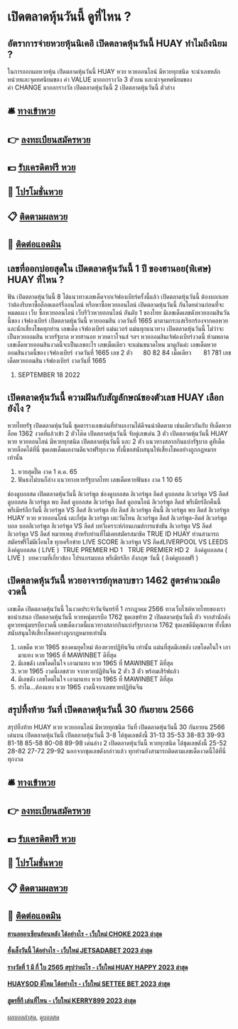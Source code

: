 # เปิดตลาดหุ้นวันนี้ ดูที่ไหน ?
## อัตราการจ่ายหวยหุ้นนิเคอิ เปิดตลาดหุ้นวันนี้ HUAY ทำไมถึงนิยม ?
ในการออกผลหวยหุ้น เปิดตลาดหุ้นวันนี้ HUAY หวย หวยออนไลน์ มีหวยทุกชนิด จะนำเลขหลักหน่วยและจุดทศนิยมของ ค่า VALUE มาออกรางวัล 3 ตัวบน และนำจุดทศนิยมของค่า CHANGE มาออกรางวัล เปิดตลาดหุ้นวันนี้ 2 เปิดตลาดหุ้นวันนี้ ตัวล่าง

## 🛎 [ทางเข้าหวย](https://bit.ly/3BG5bNw)
## 👉 [ลงทะเบียนสมัครหวย](https://bit.ly/3BG5bNw)
## 💵 [รับเครดิตฟรี หวย](https://bit.ly/3C3mvgS)
## 👑 [โปรโมชั่นหวย](https://bit.ly/3C3mvgS)
## 📋 [ติดตามผลหวย](https://bit.ly/3C3mvgS)
## 📱 [ติดต่อแอดมิน](https://bit.ly/3C3mvgS)

## เลขที่ออกบ่อยสุดใน เปิดตลาดหุ้นวันนี้ 1 ปี ของฮานอย(พิเศษ) HUAY ที่ไหน ?
ฟัน เปิดตลาดหุ้นวันนี้ 8
ได้แนวทางเลขเด็ดจากเจ้ฟองเบียร์ครั้งนี้แล้ว เปิดตลาดหุ้นวันนี้ ต้องบอกเลยว่าต้องรีบหาซื้อล็อตเตอร์รี่ออนไลน์ หรือหาซื้อหวยออนไลน์ เปิดตลาดหุ้นวันนี้ กันโดยด่วนก่อนที่จะหมดแผง
เว็บ ซื้อหวยออนไลน์ เว็บรีวิวหวยออนไลน์ อันดับ 1 ของไทย มีเลขเด็ดเลขดังหวยออมสินวันนี้ของ เจ้ฟองเบียร์ เปิดตลาดหุ้นวันนี้ หวยออมสิน งวดวันที่ 1665 มาตามกระแสเรียกร้องจากคอหวยและนักเสี่ยงโชคทุกท่าน เลขเด็ด เจ้ฟองเบียร์ แม่นเวอร์ แม่นทุกแนวทาง เปิดตลาดหุ้นวันนี้ ไม่ว่าจะเป็นหวยออมสิน หวยรัฐบาล หวยฮานอย หวยดาวโจนส์ ฯลฯ หวยออมสินเจ้ฟองเบียร์งวดนี้ ห้ามพลาด เลขเด็ดหวยออมสินงวดนี้จะเป็นเลขอะไร เลขเม็ดเดียว จะแม่นขนาดไหน มาดูกันค่ะ
เลขเด็ดหวยออมสินงวดนี้ของ เจ้ฟองเบียร์ งวดวันที่ 1665
เลข 2 ตัว      80 82 84
เม็ดเดียว       81 781
เลขเด็ดหวยออมสิน เจ้ฟองเบียร์ งวดวันที่ 1665
1. SEPTEMBER 18 2022

## เปิดตลาดหุ้นวันนี้ ความฝันกับสัญลักษณ์ของตัวเลข HUAY เลือกยังไง ?
หวยไทยรัฐ เปิดตลาดหุ้นวันนี้ ชุดตารางเลขเด่นที่ทำผลงานได้ดีจนน่าติดตาม เช่นเดียวกันกับ ทีเด็ดหวยล็อค 1362 งวดที่แล้วเข้า 2 ตัวโต๊ด เปิดตลาดหุ้นวันนี้ จับคู่เลขเด่น 3 ตัว เปิดตลาดหุ้นวันนี้ HUAY หวย หวยออนไลน์ มีหวยทุกชนิด เปิดตลาดหุ้นวันนี้ และ 2 ตัว แนวทางสลากกินแบ่งรัฐบาล ดูทีเด็ดหวยล็อคได้ที่นี่ ชุดเลขเด็ดผลงานดีแจกฟรีทุกงวด ทั้งนี้ขอสนับสนุนให้เสี่ยงโชคอย่างถูกกฎหมายเท่านั้น
1. หวยสุดปี๊ด งวด 1 ต.ค. 65
2. ฟันธงไม่บนก็ล่าง แนวทางหวยรัฐบาลไทย เลขเด็ดหวยฟันธง งวด 1 10 65

ช่องดูบอลสด เปิดตลาดหุ้นวันนี้ ลิเวอร์พูล ช่องดูบอลสด ลิเวอร์พูล ลีดส์ ดูบอลสด ลิเวอร์พูล VS ลีดส์ ดูบอลสด ลิเวอร์พูล พบ ลีดส์ ดูบอลสด ลิเวอร์พูล ลีดส์ ดูออนไลน์ ลิเวอร์พูล ลีดส์ พรีเมียร์ลีกคืนนี้ พรีเมียร์ลีกวันนี้ ลิเวอร์พูล VS ลีดส์ ลิเวอร์พูล กับ ลีดส์ ลิเวอร์พูล คืนนี้ ลิเวอร์พูล พบ ลีดส์ ลิเวอร์พูล HUAY หวย หวยออนไลน์ เตะกี่ทุ่ม ลิเวอร์พูล เตะวันไหน ลิเวอร์พูล ลีดส์ ลิเวอร์พูล-ลีดส์ ลิเวอร์พูล บอล บอลลิเวอร์พูล
ลิเวอร์พูล VS ลีดส์
บทวิเคราะห์ก่อนเกมส์การแข่งขัน ลิเวอร์พูล VS ลีดส์
ลิเวอร์พูล VS ลีดส์
หมายเหตุ สำหรับท่านที่ไม่เคยสมัครสมาชิค TRUE ID HUAY ท่านสามารถ สมัครฟรีไม่มีเงื่อนไข ทุกเครือข่าย
LIVE SCORE ลิเวอร์พูล VS ลีดส์LIVERPOOL VS LEEDS
ลิงค์ดูบอลสด ( LIVE )
 TRUE PREMIER HD 1 
 TRUE PREMIER HD 2 
 ลิงค์ดูบอลสด ( LIVE ) 
บทความที่เกี่ยวข้อง
โปรแกรมบอล พรีเมียร์ลีก อังกฤษ วันนี้ ( ลิงค์ดูบอลฟรี )

## เปิดตลาดหุ้นวันนี้ หวยอาจารย์กุหลาบขาว 1462 สูตรคำนวณมืองวดนี้
เลขเด็ด เปิดตลาดหุ้นวันนี้ ในงวดประจำวันจันทร์ที่ 1 กรกฎาคม 2566 ทางเว็บไซต์หวยไทยของเราขอนำเสนอ เปิดตลาดหุ้นวันนี้ หวยหนุ่มบรบือ 1762 ชุดเลขท้าย 2 เปิดตลาดหุ้นวันนี้ ตัว จากสำนักดัง ดูหวยหนุ่มบรบืองวดนี้ เลขเด็ดงวดนี้แนวทางสลากกินแบ่งรัฐบาลงวด 1762 ชุดเลขดีมีคุณภาพ ทั้งนี้ขอสนับสนุนให้เสี่ยงโชคอย่างถูกกฎหมายเท่านั้น
1. เลขด็ด หวย 1965 ของคนยุคใหม่ ต้องหวยปฏิทินจีน เท่านั้น แม่นที่สุดมีเลขดัง เลขโดดในใจ เอามาแทง หวย 1965 ที่ MAWINBET ดีที่สุด
2. มีเลขดัง เลขโดดในใจ เอามาแทง หวย 1965 ที่ MAWINBET ดีที่สุด
3. หวย 1965 งวดนี้เลขสวย จากหวยปฏิทินจีน 2 ตัว 3 ตัว พร้อมเสิร์ฟแล้ว
4. มีเลขดัง เลขโดดในใจ เอามาแทง หวย 1965 ที่ MAWINBET ดีที่สุด
5. ทำไม…ต้องแทง หวย 1965 งวดนี้จากเลขหวยปฏิทินจีน

## สรุปทิ้งท้าย วันที่ เปิดตลาดหุ้นวันนี้ 30 กันยายน 2566
สรุปทิ้งท้าย HUAY หวย หวยออนไลน์ มีหวยทุกชนิด วันที่ เปิดตลาดหุ้นวันนี้ 30 กันยายน 2566 เด่นบน เปิดตลาดหุ้นวันนี้ เปิดตลาดหุ้นวันนี้ 3-8 ได้ชุดเลขดังนี้
31-13
35-53
38-83
39-93
81-18
85-58
80-08
89-98
เด่นล่าง 2 เปิดตลาดหุ้นวันนี้ หวยทุกชนิด ได้ชุดเลขดังนี้
25-52
28-82
27-72
29-92
นอกจากชุดเลขดังกล่าวแล้ว ทุกท่านยังสามารถติดตามเลขเด็ดงวดนี้ได้ที่นี่ทุกงวด

## 🛎 [ทางเข้าหวย](https://bit.ly/3BG5bNw)
## 👉 [ลงทะเบียนสมัครหวย](https://bit.ly/3BG5bNw)
## 💵 [รับเครดิตฟรี หวย](https://bit.ly/3C3mvgS)
## 👑 [โปรโมชั่นหวย](https://bit.ly/3C3mvgS)
## 📋 [ติดตามผลหวย](https://bit.ly/3C3mvgS)
## 📱 [ติดต่อแอดมิน](https://bit.ly/3C3mvgS)

#### [ฮานอยอาเซียนย้อนหลัง ได้อย่างไร - เว็บใหม่ CHOKE 2023 ล่าสุด](https://atom.io/themes/ฮานอยอาเซียนย้อนหลัง%20ได้อย่างไร%20-%20เว็บใหม่%20choke%202023%20ล่าสุด)
#### [ฮั่งเส็งวันนี้ ได้อย่างไร - เว็บใหม่ JETSADABET 2023 ล่าสุด](https://atom.io/themes/ฮั่งเส็งวันนี้%20ได้อย่างไร%20-%20เว็บใหม่%20jetsadabet%202023%20ล่าสุด)
#### [รางวัลที่ 1 มี กี่ ใบ 2565 สรุปว่าอะไร - เว็บใหม่ HUAY HAPPY 2023 ล่าสุด](https://atom.io/themes/รางวัลที่%201%20มี%20กี่%20ใบ%202565%20สรุปว่าอะไร%20-%20เว็บใหม่%20huay%20happy%202023%20ล่าสุด)
#### [HUAYSOD ดีไหม ได้อย่างไร - เว็บใหม่ SETTEE BET 2023 ล่าสุด](https://atom.io/themes/huaysod%20ดีไหม%20ได้อย่างไร%20-%20เว็บใหม่%20settee%20bet%202023%20ล่าสุด)
#### [สูตรยี่กี เล่นที่ไหน - เว็บใหม่ KERRY899 2023 ล่าสุด](https://atom.io/themes/สูตรยี่กี%20เล่นที่ไหน%20-%20เว็บใหม่%20kerry899%202023%20ล่าสุด)

[ผลบอลล่าสุด](https://siamsport.tv "ผลบอลล่าสุด"), [ดูบอลสด](https://siamsport.tv/ดูบอลสด "ดูบอลสด")